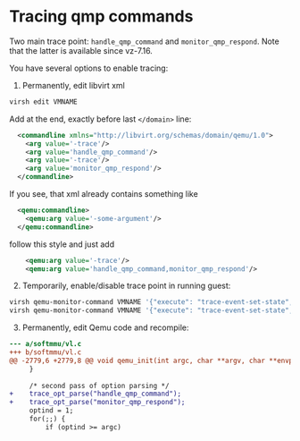 # Tracing qmp commands

Two main trace point: `handle_qmp_command` and `monitor_qmp_respond`. Note that the latter is available since vz-7.16.

You have several options to enable tracing:

1. Permanently, edit libvirt xml

```bash
virsh edit VMNAME
```

Add at the end, exactly before last `</domain>` line:

```xml
  <commandline xmlns="http://libvirt.org/schemas/domain/qemu/1.0">
    <arg value='-trace'/>
    <arg value='handle_qmp_command'/>
    <arg value='-trace'/>
    <arg value='monitor_qmp_respond'/>
  </commandline>
```
If you see, that xml already contains something like
```xml
  <qemu:commandline>
    <qemu:arg value='-some-argument'/>
  </qemu:commandline>
```
follow this style and just add
```xml
    <qemu:arg value='-trace'/>
    <qemu:arg value='handle_qmp_command,monitor_qmp_respond'/>
```

2. Temporarily, enable/disable trace point in running guest:

```bash
virsh qemu-monitor-command VMNAME '{"execute": "trace-event-set-state", "arguments": {"enable": true, "name": "handle_qmp_command"}}'
virsh qemu-monitor-command VMNAME '{"execute": "trace-event-set-state", "arguments": {"enable": true, "name": "monitor_qmp_respond"}}'
```

3. Permanently, edit Qemu code and recompile:

```diff
--- a/softmmu/vl.c
+++ b/softmmu/vl.c
@@ -2779,6 +2779,8 @@ void qemu_init(int argc, char **argv, char **envp)
     }
 
     /* second pass of option parsing */
+    trace_opt_parse("handle_qmp_command");
+    trace_opt_parse("monitor_qmp_respond");
     optind = 1;
     for(;;) {
         if (optind >= argc)
```
